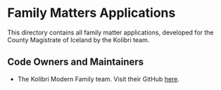 # Family Matters Applications

This directory contains all family matter applications, developed for the County Magistrate of Iceland by the Kolibri team.

## Code Owners and Maintainers

- The Kolibri Modern Family team. Visit their GitHub [here](https://github.com/orgs/island-is/teams/kolibri-modern-family).